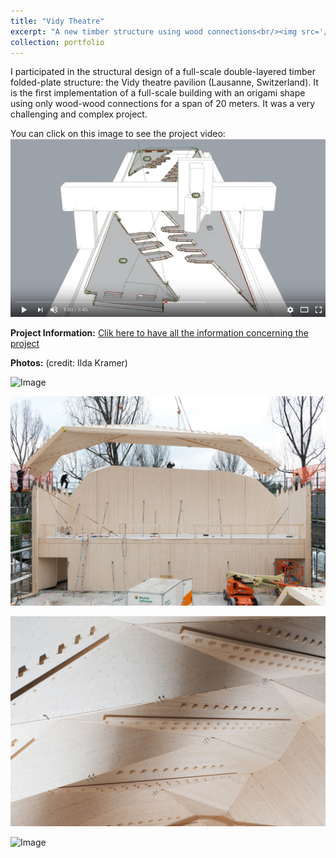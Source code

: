 ```yaml
---
title: "Vidy Theatre"
excerpt: "A new timber structure using wood connections<br/><img src='/images/pavillonterreKramer16.jpg'>"
collection: portfolio
---
```


I participated in the structural design of a full-scale double-layered timber folded-plate structure: the Vidy theatre pavilion (Lausanne, Switzerland). It is the first implementation of a full-scale building with an origami shape using only wood-wood connections for a span of 20 meters. It was a very challenging and complex project.

You can click on this image to see the project video:
[![ImageVideo](/images/Imagevideoyoutube.png)](https://www.youtube.com/watch?v=co8yamUb6nI)

**Project Information:**
[Clik here to have all the information concerning the project](https://ibois.epfl.ch/page-139247-en.html)

**Photos:** (credit: Ilda Kramer)

![Image](/images/vidy01.jpg)

![Image](/images/vidy02.jpg)

![Image](/images/vidy03.jpg)

![Image](/images/vidy04.jpg)
